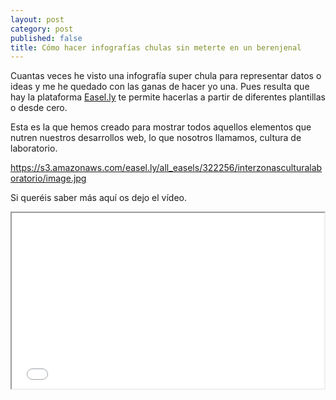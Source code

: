 ```yaml
---
layout: post
category: post
published: false
title: Cómo hacer infografías chulas sin meterte en un berenjenal
---
```



Cuantas veces he visto una infografía super chula para representar datos o ideas y me he quedado con las ganas de hacer yo una.  Pues resulta que hay la plataforma [Easel.ly](http://www.easel.ly/ "Easel.ly") te permite hacerlas a partir de diferentes plantillas o desde cero. 

Esta es la que hemos creado para mostrar todos aquellos elementos que nutren nuestros desarrollos web, lo que nosotros llamamos, cultura de laboratorio.

https://s3.amazonaws.com/easel.ly/all_easels/322256/interzonasculturalaboratorio/image.jpg

Si queréis saber más aquí os dejo el vídeo.

<iframe src="//player.vimeo.com/video/37781587" width="500" height="281" webkitallowfullscreen mozallowfullscreen allowfullscreen></iframe>

